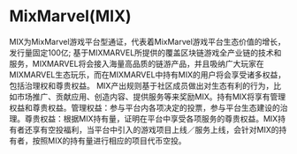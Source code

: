 # 

# MixMarvel(MIX)

MIX为MixMarvel游戏平台型通证，代表着MixMarvel游戏平台生态价值的增长，发行量固定100亿; 基于MIXMARVEL所提供的覆盖区块链游戏全产业链的技术和服务，MIXMARVEL将会接入海量高品质的链游产品，并且吸纳广大玩家在MIXMARVEL生态玩乐，而在MIXMARVEL中持有MIX的用户将会享受诸多权益，包括治理权和尊贵权益。
MIX产出规则基于社区成员做出对生态有利的行为，比如市场推广、贡献应用、创造内容、提供服务等来奖励MIX。持有MIX将享有管理权益和尊贵权益。管理权益：参与平台内各项决定的投票，参与平台生态建设的治理。尊贵权益：根据MIX持有量，证明在平台中享受各项服务的尊贵权益。MIX持有者还享有空投福利，当平台中引入的游戏项目上线／服务上线，会针对MIX的持有者，按照MIX的持有量进行相应的项目代币空投。


